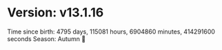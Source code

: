 # Version: v13.1.16
Time since birth: 4795 days, 115081 hours, 6904860 minutes, 414291600 seconds
Season: Autumn 🍁
